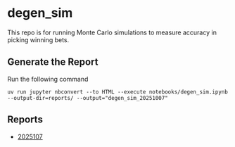 # degen_sim

This repo is for running Monte Carlo simulations to measure accuracy in picking winning bets.

## Generate the Report

Run the following command

```shell
uv run jupyter nbconvert --to HTML --execute notebooks/degen_sim.ipynb --output-dir=reports/ --output="degen_sim_20251007"
```

## Reports

- [2025107](reports/degen_sim_20251007.md)
